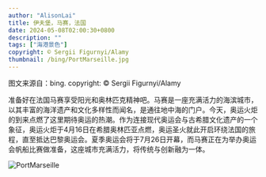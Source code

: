 ```yaml
---
author: "AlisonLai"
title: 伊夫堡，马赛，法国
date: 2024-05-08T02:00:30+0800
description: ""
tags: ["海港景色"]
copyright: © Sergii Figurnyi/Alamy
thumbnail: /bing/PortMarseille.jpg
---
```

图文来源自：bing.  copyright: © Sergii Figurnyi/Alamy

准备好在法国马赛享受阳光和奥林匹克精神吧。马赛是一座充满活力的海滨城市，以其丰富的海洋遗产和文化多样性而闻名，是通往地中海的门户。今天，奥运火炬的到来点燃了这里期待奥运的热潮。作为连接现代奥运会与古希腊文化遗产的一个象征，奥运火炬于4月16日在希腊奥林匹亚点燃，奥运圣火就此开启环绕法国的旅程，直至抵达巴黎奥运会。夏季奥运会将于7月26日开幕，而马赛正在为举办奥运会帆船比赛做准备，这座城市充满活力，将传统与创新融为一体。

![PortMarseille](/bing/PortMarseille.jpg)